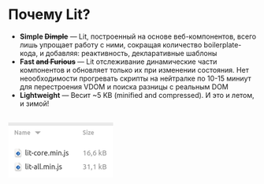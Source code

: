 # Почему Lit?

- **Simple ~~Dimple~~**&nbsp;&mdash; Lit, построенный на основе веб-компонентов, всего лишь упрощает работу с ними, сокращая количество boilerplate-кода, и добавляя: реактивность, декларативные шаблоны
- **Fast ~~and Furious~~**&nbsp;&mdash; Lit отслеживание динамические части компонентов и обновляет только их при изменении состояния. Нет неообходимости прогревать скрипты на нейтралке по 10-15 миниут для перестроения VDOM и поиска разницы с реальным DOM
- **Lightweight**&nbsp;&mdash; Весит ~5 KB (minified and compressed). И это и летом, и зимой!

<img class="size-img" v-click src="/assets/images/size.png">

<style>
  .size-img {
    margin-top: 16px;
  }
</style>
